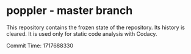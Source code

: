 # poppler - master branch

This repository contains the frozen state of the repository.
Its history is cleared. It is used only for static code
analysis with Codacy.

Commit Time: 1717688330
